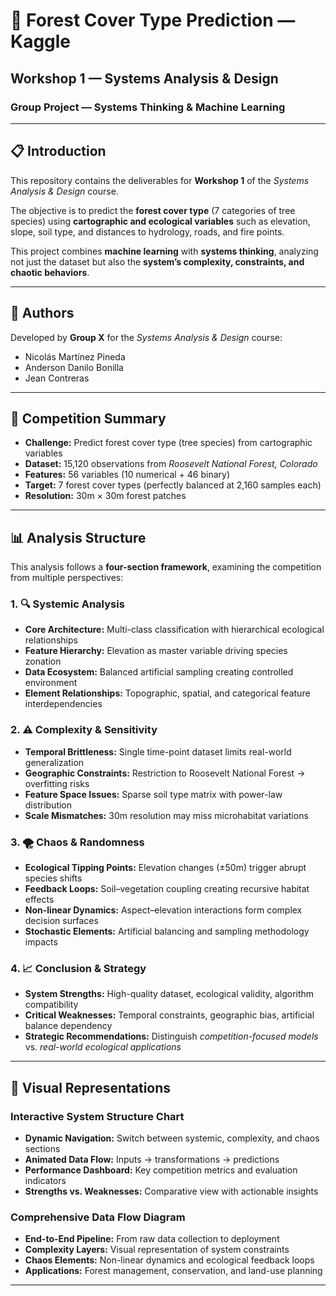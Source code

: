 # 🌲 Forest Cover Type Prediction — Kaggle  

## Workshop 1 — Systems Analysis & Design  
### Group Project — Systems Thinking & Machine Learning  

---

## 📋 Introduction  
This repository contains the deliverables for **Workshop 1** of the *Systems Analysis & Design* course.  

The objective is to predict the **forest cover type** (7 categories of tree species) using **cartographic and ecological variables** such as elevation, slope, soil type, and distances to hydrology, roads, and fire points.  

This project combines **machine learning** with **systems thinking**, analyzing not just the dataset but also the **system’s complexity, constraints, and chaotic behaviors**.  

---

## 👥 Authors  
Developed by **Group X** for the *Systems Analysis & Design* course:  
- Nicolás Martínez Pineda 
- Anderson Danilo Bonilla
- Jean Contreras

---

## 🎯 Competition Summary  
- **Challenge:** Predict forest cover type (tree species) from cartographic variables  
- **Dataset:** 15,120 observations from *Roosevelt National Forest, Colorado*  
- **Features:** 56 variables (10 numerical + 46 binary)  
- **Target:** 7 forest cover types (perfectly balanced at 2,160 samples each)  
- **Resolution:** 30m × 30m forest patches  

---

## 📊 Analysis Structure  

This analysis follows a **four-section framework**, examining the competition from multiple perspectives:  

### 1. 🔍 Systemic Analysis  
- **Core Architecture:** Multi-class classification with hierarchical ecological relationships  
- **Feature Hierarchy:** Elevation as master variable driving species zonation  
- **Data Ecosystem:** Balanced artificial sampling creating controlled environment  
- **Element Relationships:** Topographic, spatial, and categorical feature interdependencies  

### 2. ⚠️ Complexity & Sensitivity  
- **Temporal Brittleness:** Single time-point dataset limits real-world generalization  
- **Geographic Constraints:** Restriction to Roosevelt National Forest → overfitting risks  
- **Feature Space Issues:** Sparse soil type matrix with power-law distribution  
- **Scale Mismatches:** 30m resolution may miss microhabitat variations  

### 3. 🌪️ Chaos & Randomness  
- **Ecological Tipping Points:** Elevation changes (±50m) trigger abrupt species shifts  
- **Feedback Loops:** Soil–vegetation coupling creating recursive habitat effects  
- **Non-linear Dynamics:** Aspect–elevation interactions form complex decision surfaces  
- **Stochastic Elements:** Artificial balancing and sampling methodology impacts  

### 4. 📈 Conclusion & Strategy  
- **System Strengths:** High-quality dataset, ecological validity, algorithm compatibility  
- **Critical Weaknesses:** Temporal constraints, geographic bias, artificial balance dependency  
- **Strategic Recommendations:** Distinguish *competition-focused models* vs. *real-world ecological applications*  

---

## 🎨 Visual Representations  

### Interactive System Structure Chart  
- **Dynamic Navigation:** Switch between systemic, complexity, and chaos sections  
- **Animated Data Flow:** Inputs → transformations → predictions  
- **Performance Dashboard:** Key competition metrics and evaluation indicators  
- **Strengths vs. Weaknesses:** Comparative view with actionable insights  

### Comprehensive Data Flow Diagram  
- **End-to-End Pipeline:** From raw data collection to deployment  
- **Complexity Layers:** Visual representation of system constraints  
- **Chaos Elements:** Non-linear dynamics and ecological feedback loops  
- **Applications:** Forest management, conservation, and land-use planning  

---

